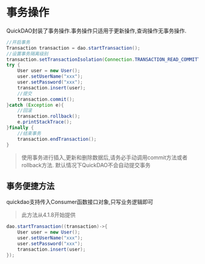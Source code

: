 # 事务操作

QuickDAO封装了事务操作.事务操作只适用于更新操作,查询操作无事务操作.

```java
//开启事务
Transaction transaction = dao.startTransaction();
//设置事务隔离级别
transaction.setTransactionIsolation(Connection.TRANSACTION_READ_COMMITTED);
try {
    User user = new User();
    user.setUserName("xxx");
    user.setPassword("xxx");
    transaction.insert(user);
    //提交
    transaction.commit();
}catch (Exception e){
    //回滚
    transaction.rollback();
    e.printStackTrace();
}finally {
    //结束事务
    transaction.endTransaction();
}
```

> 使用事务进行插入,更新和删除数据后,请务必手动调用commit方法或者rollback方法. 默认情况下QuickDAO不会自动提交事务

## 事务便捷方法

quickdao支持传入Consumer函数接口对象,只写业务逻辑即可

> 此方法从4.1.8开始提供

```java
dao.startTransaction((transaction)->{
    User user = new User();
    user.setUserName("xxx");
    user.setPassword("xxx");
    transaction.insert(user);
});
```